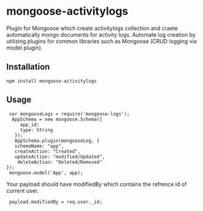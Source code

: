 # mongoose-activitylogs

Plugin for Mongoose which create activitylogs collection and craete automatically  mongo documents for activity logs.
Automate log creation by utilizing plugins for common libraries such as Mongoose (CRUD logging via model plugin).



## Installation

    npm install mongoose-activitylogs


## Usage

     var mongooseLogs = require('mongoose-logs');
      AppSchema = new mongoose.Schema({
         app_id:
         type: String
       });
       AppSchema.plugin(mongooseLog, {
       schemaName: "app",
       createAction: "Created",
       updateAction: "modified/Updated",
        deleteAction: "Deleted/Removed"
    });
     mongoose.model('App', app);

Your payload should have modifiedBy which contains the refrence id of current user.

     payload.modifiedBy = req.user._id;
